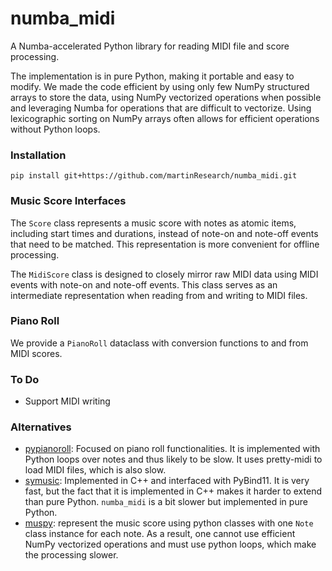 # numba_midi
A Numba-accelerated Python library for reading MIDI file and score processing.

The implementation is in pure Python, making it portable and easy to modify. We made the code efficient by using only few NumPy structured arrays to store the data, using NumPy vectorized operations when possible and leveraging Numba for operations that are difficult to vectorize. Using lexicographic sorting on NumPy arrays often allows for efficient operations without Python loops.


### Installation 

```
pip install git+https://github.com/martinResearch/numba_midi.git
```

### Music Score Interfaces

The `Score` class represents a music score with notes as atomic items, including start times and durations, instead of note-on and note-off events that need to be matched. This representation is more convenient for offline processing.

The `MidiScore` class is designed to closely mirror raw MIDI data using MIDI events with note-on and note-off events. This class serves as an intermediate representation when reading from and writing to MIDI files.

### Piano Roll

We provide a `PianoRoll` dataclass with conversion functions to and from MIDI scores.

### To Do

* Support MIDI writing

### Alternatives

* [pypianoroll](https://github.com/salu133445/pypianoroll): Focused on piano roll functionalities. It is implemented with Python loops over notes and thus likely to be slow. It uses pretty-midi to load MIDI files, which is also slow.
* [symusic](https://github.com/Yikai-Liao/symusic): Implemented in C++ and interfaced with PyBind11. It is very fast, but the fact that it is implemented in C++ makes it harder to extend than pure Python. `numba_midi` is a bit slower but implemented in pure Python.
* [muspy](https://github.com/salu133445/muspy): represent the music score using python classes with one `Note` class instance for each note. As a result, one cannot use efficient NumPy vectorized operations and must use python loops, which make the processing slower.

